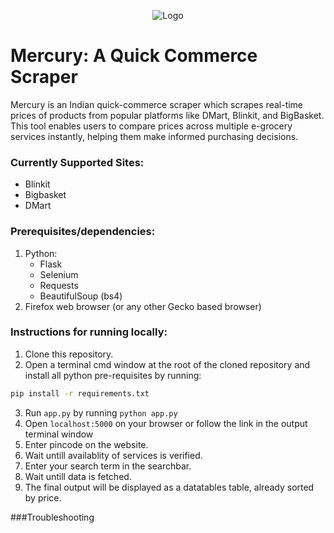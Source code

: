 <p align="center">
  <picture>
  <source media="(prefers-color-scheme: light)" srcset="/static/assets/MercuryLight.png">
  <source media="(prefers-color-scheme: dark)" srcset="/static/assets/MercuryDark.png">
  <img alt="Logo">
</picture>
</p>


# Mercury: A Quick Commerce Scraper
Mercury is an Indian quick-commerce scraper which scrapes real-time prices of products from popular platforms like DMart, Blinkit, and BigBasket. This tool enables users to compare prices across multiple e-grocery services instantly, helping them make informed purchasing decisions.

### Currently Supported Sites: 
* Blinkit
* Bigbasket
* DMart

### Prerequisites/dependencies:
1. Python:
   - Flask
   - Selenium
   - Requests
   - BeautifulSoup (bs4)
2. Firefox web browser (or any other Gecko based browser)

### Instructions for running locally:
1. Clone this repository.
2. Open a terminal cmd window at the root of the cloned repository and install all python pre-requisites by running:
```bash
pip install -r requirements.txt
```
3. Run `app.py` by running ```python app.py```
4. Open `localhost:5000` on your browser or follow the link in the output terminal window
5. Enter pincode on the website.
6. Wait untill availablity of services is verified.
7. Enter your search term in the searchbar.
8. Wait untill data is fetched.
9. The final output will be displayed as a datatables table, already sorted by price.

###Troubleshooting
